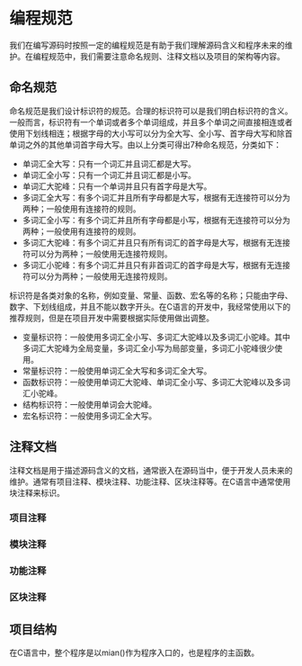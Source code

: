 # 编程规范

我们在编写源码时按照一定的编程规范是有助于我们理解源码含义和程序未来的维护。在编程规范中，我们需要注意命名规则、注释文档以及项目的架构等内容。

## 命名规范

命名规范是我们设计标识符的规范。合理的标识符可以是我们明白标识符的含义。一般而言，标识符有一个单词或者多个单词组成，并且多个单词之间直接相连或者使用下划线相连；根据字母的大小写可以分为全大写、全小写、首字母大写和除首单词之外的其他单词首字母大写。由以上分类可得出7种命名规范，分类如下：

* 单词汇全大写：只有一个词汇并且词汇都是大写。
* 单词汇全小写：只有一个词汇并且词汇都是小写。
* 单词汇大驼峰：只有一个单词并且只有首字母是大写。
* 多词汇全大写：有多个词汇并且所有字母都是大写，根据有无连接符可以分为两种；一般使用有连接符的规则。
* 多词汇全小写：有多个词汇并且所有字母都是小写，根据有无连接符可以分为两种；一般使用有连接符的规则。
* 多词汇大驼峰：有多个词汇并且只有所有词汇的首字母是大写，根据有无连接符可以分为两种；一般使用无连接符规则。
* 多词汇小驼峰：有多个词汇并且只有非首词汇的首字母是大写，根据有无连接符可以分为两种；一般使用无连接符规则。

标识符是各类对象的名称，例如变量、常量、函数、宏名等的名称；只能由字母、数字、下划线组成，并且不能以数字开头。在C语言的开发中，我经常使用以下的推荐规则，但是在项目开发中需要根据实际使用做出调整。

* 变量标识符：一般使用多词汇全小写、多词汇大驼峰以及多词汇小驼峰。其中多词汇大驼峰为全局变量，多词汇全小写为局部变量，多词汇小驼峰很少使用。
* 常量标识符：一般使用单词汇全大写和多词汇全大写。
* 函数标识符：一般使用单词汇大驼峰、单词汇全小写、多词汇大驼峰以及多词汇小驼峰。
* 结构标识符：一般使用单词会大驼峰。
* 宏名标识符：一般使用多词汇全大写。

## 注释文档

注释文档是用于描述源码含义的文档，通常嵌入在源码当中，便于开发人员未来的维护。通常有项目注释、模块注释、功能注释、区块注释等。在C语言中通常使用块注释来标识。

### 项目注释

### 模块注释

### 功能注释

### 区块注释

## 项目结构

在C语言中，整个程序是以mian()作为程序入口的，也是程序的主函数。

